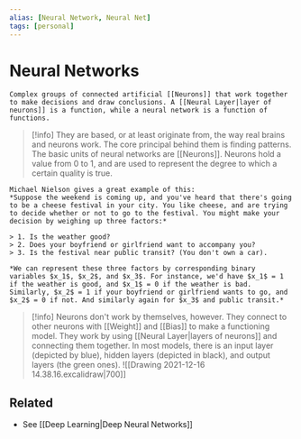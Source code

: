 ```yaml
---
alias: [Neural Network, Neural Net]
tags: [personal]
---
```

# Neural Networks


```ad-note
Complex groups of connected artificial [[Neurons]] that work together to make decisions and draw conclusions. A [[Neural Layer|layer of neurons]] is a function, while a neural network is a function of functions.
```

> [!info]
> They are based, or at least originate from, the way real brains and neurons work. The core principal behind them is finding patterns. The basic units of neural networks are [[Neurons]]. Neurons hold a value from 0 to 1, and are used to represent the degree to which a certain quality is true.

```ad-example
Michael Nielson gives a great example of this:
*Suppose the weekend is coming up, and you've heard that there's going to be a cheese festival in your city. You like cheese, and are trying to decide whether or not to go to the festival. You might make your decision by weighing up three factors:*

> 1. Is the weather good?
> 2. Does your boyfriend or girlfriend want to accompany you?
> 3. Is the festival near public transit? (You don't own a car).

*We can represent these three factors by corresponding binary variables $x_1$, $x_2$, and $x_3$. For instance, we'd have $x_1$ = 1 if the weather is good, and $x_1$ = 0 if the weather is bad. Similarly, $x_2$ = 1 if your boyfriend or girlfriend wants to go, and $x_2$ = 0 if not. And similarly again for $x_3$ and public transit.*
```

> [!info]
> Neurons don't work by themselves, however. They connect to other neurons with [[Weight]] and [[Bias]] to make a functioning model.
They work by using [[Neural Layer|layers of neurons]] and connecting them together. In most models, there is an input layer (depicted by blue), hidden layers (depicted in black), and output layers (the green ones).
> ![[Drawing 2021-12-16 14.38.16.excalidraw|700]]

## Related
- See [[Deep Learning|Deep Neural Networks]]